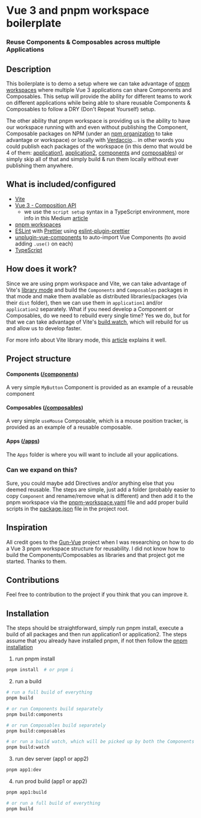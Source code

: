 # Vue 3 and pnpm workspace boilerplate

### Reuse Components & Composables across multiple Applications

## Description

This boilerplate is to demo a setup where we can take advantage of [pnpm workspaces](https://pnpm.io/workspaces) where multiple Vue 3 applications can share Components and Composables. This setup will provide the ability for different teams to work on different applications while being able to share reusable Components & Composables to follow a DRY (Don't Repeat Yourself) setup.

The other ability that pnpm workspace is providing us is the ability to have our workspace running with and even without publishing the Component, Composable packages on NPM (under an [npm organization](https://docs.npmjs.com/organizations) to take advantage or workspace) or locally with [Verdaccio](https://verdaccio.org/)... in other words you could publish each packages of the workspace (in this demo that would be 4 of them: [application1](/apps/application1), [application2](/apps/application2), [components](/components) and [composables](/composables)) or simply skip all of that and simply build & run them locally without ever publishing them anywhere.

## What is included/configured

- [Vite](https://vitejs.dev/)
- [Vue 3 - Composition API](https://vuejs.org/api/composition-api-setup.html#composition-api-setup)
  - we use the `script setup` syntax in a TypeScript environment, more info in this Medium [article](https://medium.com/@AzilenTech/using-script-setup-for-vue-3-ec4b6173b7f4)
- [pnpm workspaces](https://pnpm.io/workspaces)
- [ESLint](https://eslint.org/) with [Prettier](https://prettier.io/) using [eslint-plugin-prettier](https://github.com/prettier/eslint-plugin-prettier)
- [unplugin-vue-components](https://github.com/antfu/unplugin-vue-components) to auto-import Vue Components (to avoid adding `.use()` on each)
- [TypeScript](https://www.typescriptlang.org/)

## How does it work?

Since we are using pnpm workspace and Vite, we can take advantage of Vite's [library mode](https://vitejs.dev/guide/build.html#library-mode) and build the `Components` and `Composables` packages in that mode and make them available as distributed libraries/packages (via their `dist` folder), then we can use them in `application1` and/or `application2` separately. What if you need develop a Component or Composables, do we need to rebuild every single time? Yes we do, but for that we can take advantage of Vite's [build.watch](https://vitejs.dev/config/#build-watch), which will rebuild for us and allow us to develop faster.

For more info about Vite library mode, this [article](https://dev.to/josip2312/build-a-typescript-component-library-with-vite-58dh) explains it well.

## Project structure

#### Components ([/components](/components))

A very simple `MyButton` Component is provided as an example of a reusable component

#### Composables ([/composables](/composables))

A very simple `useMouse` Composable, which is a mouse position tracker, is provided as an example of a reusable composable.

#### Apps ([/apps](/apps))

The `Apps` folder is where you will want to include all your applications.

### Can we expand on this?

Sure, you could maybe add Directives and/or anything else that you deemed reusable. The steps are simple, just add a folder (probably easier to copy `Component` and rename/remove what is different) and then add it to the pnpm workspace via the [pnpm-workspace.yaml](/ghiscoding/vue3-pnpm-workspace/blob/main/pnpm-workspace.yaml) file and add proper build scripts in the [package.json](/ghiscoding/vue3-pnpm-workspace/blob/main/package.json) file in the project root.

## Inspiration

All credit goes to the [Gun-Vue](https://github.com/DeFUCC/gun-vue) project when I was researching on how to do a Vue 3 pnpm workspace structure for reusability. I did not know how to build the Components/Composables as libraries and that project got me started. Thanks to them.

## Contributions

Feel free to contribution to the project if you think that you can improve it.

## Installation

The steps should be straightforward, simply run pnpm install, execute a build of all packages and then run application1 or application2. The steps assume that you already have installed pnpm, if not then follow the [pnpm installation](https://pnpm.io/installation)

1. run pnpm install

```sh
pnpm install  # or pnpm i
```

2. run a build

```sh
# run a full build of everything
pnpm build

# or run Components build separately
pnpm build:components

# or run Composables build separately
pnpm build:composables

# or run a build watch, which will be picked up by both the Components & Composables
pnpm build:watch
```

3. run dev server (app1 or app2)

```sh
pnpm app1:dev
```

4. run prod build (app1 or app2)

```sh
pnpm app1:build

# or run a full build of everything
pnpm build
```
